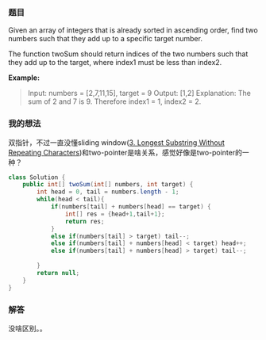 ﻿### 题目
Given an array of integers that is already sorted in ascending order, find two numbers such that they add up to a specific target number.

The function twoSum should return indices of the two numbers such that they add up to the target, where index1 must be less than index2.

**Example:**
>Input: numbers = [2,7,11,15], target = 9
Output: [1,2]
Explanation: The sum of 2 and 7 is 9. Therefore index1 = 1, index2 = 2.

### 我的想法
双指针，不过一直没懂sliding window([3. Longest Substring Without Repeating Characters](https://blog.csdn.net/brynjiang/article/details/88853551))和two-pointer是啥关系，感觉好像是two-pointer的一种？
```java
class Solution {
    public int[] twoSum(int[] numbers, int target) {
        int head = 0, tail = numbers.length - 1;
        while(head < tail){
            if(numbers[tail] + numbers[head] == target) {
                int[] res = {head+1,tail+1};
                return res;
            }
            else if(numbers[tail] > target) tail--;
            else if(numbers[tail] + numbers[head] < target) head++;
            else if(numbers[tail] + numbers[head] > target) tail--;
            
        }
        return null;
    }
}
```
### 解答
没啥区别。。
